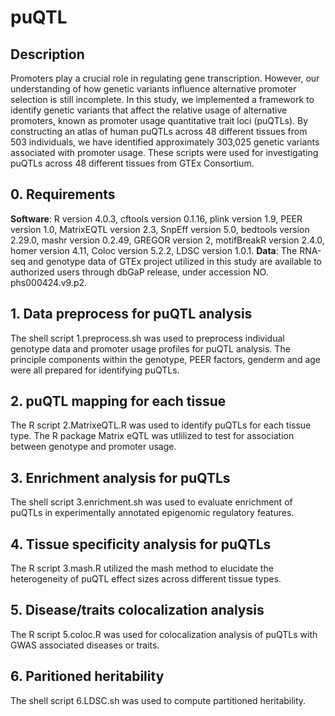 # puQTL

## Description
Promoters play a crucial role in regulating gene transcription. However, our understanding of how genetic variants influence alternative promoter selection is still incomplete. In this study, we implemented a framework to identify genetic variants that affect the relative usage of alternative promoters, known as promoter usage quantitative trait loci (puQTLs). By constructing an atlas of human puQTLs across 48 different tissues from 503 individuals, we have identified approximately 303,025 genetic variants associated with promoter usage. These scripts were used for investigating puQTLs across 48 different tissues from GTEx Consortium.

## 0. Requirements
**Software**: R version 4.0.3, cftools version 0.1.16, plink version 1.9, PEER version 1.0, MatrixEQTL version 2.3, SnpEff version 5.0, bedtools version 2.29.0, mashr version 0.2.49, GREGOR version 2, motifBreakR version 2.4.0, homer version 4.11, Coloc version 5.2.2, LDSC version 1.0.1.
**Data**: The RNA-seq and genotype data of GTEx project utilized in this study are available to authorized users through dbGaP release, under accession NO. phs000424.v9.p2.

## 1. Data preprocess for puQTL analysis
The shell script 1.preprocess.sh was used to preprocess individual genotype data and promoter usage profiles for puQTL analysis. The principle components within the genotype, PEER factors, genderm and age were all prepared for identifying puQTLs.

## 2. puQTL mapping for each tissue
The R script 2.MatrixeQTL.R was used to identify puQTLs for each tissue type. The R package Matrix eQTL was utlilized to test for association between genotype and promoter usage.

## 3. Enrichment analysis for puQTLs
The shell script 3.enrichment.sh was used to evaluate enrichment of puQTLs in experimentally annotated epigenomic regulatory features.

## 4. Tissue specificity analysis for puQTLs
The R script 3.mash.R utilized the mash method to elucidate the heterogeneity of puQTL effect sizes across different tissue types. 

## 5. Disease/traits colocalization analysis
The R script 5.coloc.R was used for colocalization analysis of puQTLs with GWAS associated diseases or traits.

## 6. Paritioned heritability
The shell script 6.LDSC.sh was used to compute partitioned heritability.


